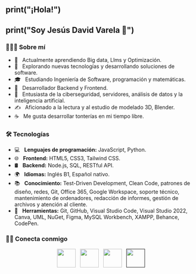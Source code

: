 <h2> print("¡Hola!") </h2>
<h2>print("Soy Jesús David Varela 👾")</h2>

<h3> 👨🏻‍💻 Sobre mí </h3>

- 🔭 &nbsp; Actualmente aprendiendo Big data, Llms y Optimización.
- 🤔 &nbsp; Explorando nuevas tecnologías y desarrollando soluciones de software.
- 🎓 &nbsp; Estudiando Ingeniería de Software, programación y matemáticas.
- 💼 &nbsp; Desarrollador Backend y Frontend.
- 🌱 &nbsp; Entusiasta de la ciberseguridad, servidores, análisis de datos y la inteligencia artificial.
- ✍️ &nbsp; Aficionado a la lectura y al estudio de modelado 3D, Blender.
- ☕ &nbsp; Me gusta desarrollar tonterías en mi tiempo libre.

<h3>🛠 Tecnologías</h3>

- 💻 &nbsp; **Lenguajes de programación:** JavaScript, Python.
- 🌐 &nbsp; **Frontend:** HTML5, CSS3, Tailwind CSS.
- 🛢 &nbsp; **Backend:** Node.js, SQL, RESTful API.
- 🌍 &nbsp; **Idiomas:** Inglés B1, Español nativo.
- 📚 &nbsp; **Conocimiento:** Test-Driven Development, Clean Code, patrones de diseño, redes, Git, Office 365, Google Workspace, soporte técnico, mantenimiento de ordenadores, redacción de informes, gestión de archivos y atención al cliente.
- 🔧 &nbsp; **Herramientas:** Git, GitHub, Visual Studio Code, Visual Studio 2022, Canva, UML, NuGet, Figma, MySQL Workbench, XAMPP, Behance, CodePen.

<h3> 🤝🏻 Conecta conmigo </h3>

<p align="center">
<!--Linkedin-->
&nbsp; <a href="https://www.linkedin.com/in/jesus-david-varela-melendez-34866a259/" target="_blank" rel="noopener noreferrer"><img src="https://jesusvarelastudio.netlify.app/assets/img_github/linkedin.png" width="50" /></a>
<!--Gmail-->
&nbsp; <a href="mailto:jesusvarela288@gmail.com" target="_blank" rel="noopener noreferrer"><img src="https://jesusvarelastudio.netlify.app/assets/img_github/mail.png" width="50" /></a>
<!--Website-->
&nbsp; <a href="https://jesusvarelastudio.netlify.app/" target="_blank" rel="noopener noreferrer"><img src="https://jesusvarelastudio.netlify.app/assets/img_github/web-site.png" width="50" /></a>
<!--RESUME-->
&nbsp; <a href="" target="_blank" rel="noopener noreferrer"><img src="https://jesusvarelastudio.netlify.app/assets/img_github/cv.png" width="50" /></a>
</p>
